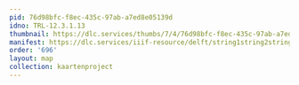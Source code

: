 ```yaml
---
pid: 76d98bfc-f8ec-435c-97ab-a7ed8e05139d
idno: TRL-12.3.1.13
thumbnail: https://dlc.services/thumbs/7/4/76d98bfc-f8ec-435c-97ab-a7ed8e05139d/full/400,339/0/default.jpg
manifest: https://dlc.services/iiif-resource/delft/string1string2string3/kaartenproject-2007/TRL-12.3.1.13
order: '696'
layout: map
collection: kaartenproject
---
```

